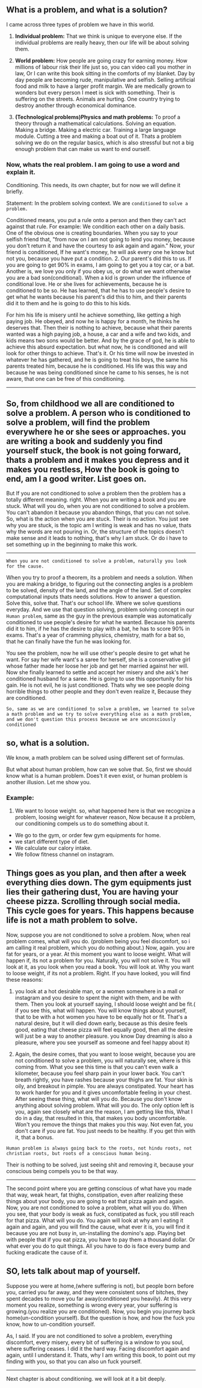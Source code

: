 ## What is a problem, and what is a solution?

I came across three types of problem we have in this world.
  
1. **Individual problem:** That we think is unique to everyone else. If the individual problems are really heavy, then our life will be about solving them.

2. **World problem:** How people are going crazy for earning money. How millions of labour risk their life just so, you can video call you mother in law, Or I can write this book sitting in the comforts of my blanket. Day by day people are becoming rude, manipulative and selfish. Selling artificial food and milk to have a larger profit margin. We are medically grown to wonders but every person I meet is sick with something. Their is suffering on the streets. Animals are hurting. One country trying to destroy another through economical dominance.

3. **(Technological problems)Physics and math problems:** To proof a theory through a mathematical calculations. Solving an equation. Making a bridge. Making a electric car. Training a large language module. Cutting a tree and making a boat out of it. Thats a problem solving we do on the regular basics, which is also stressful but not a big enough problem that can make us want to end ourself.

### Now, whats the real problem. I am going to use a word and explain it.

Conditioning. This needs, its own chapter, but for now we will define it briefly.

Statement: In the problem solving context. We are `conditioned` to `solve a problem.`

Conditioned means, you put a rule onto a person and then they can't act against that rule.
For example: We condition each other on a daily basis. One of the obvious one is creating boundaries. When you say to your selfish friend that, "from now on I am not going to lend you money, because you don't return it and have the courtesy to ask again and again."
Now, your friend is conditioned, If he want's money, he will ask every one he know but not you, because you have put a condition.
2. Our parent's did this to us. If you are going to get 90% in exams, I am going to get you a toy car, or a bat. Another is, we love you only if you obey us, or do what we want otherwise you are a bad son(conditional). When a kid is grown under the influence of conditional love. He or she lives for achievements, because he is conditioned to be so. He has learned, that he has to use people's desire to get what he wants because his parent's did this to him, and their parents did it to them and he is going to do this to his kids.

For him his life is misery until he achieve something, like getting a high paying job. He obeyed, and now he is happy for a month, he thinks he deserves that. Then their is nothing to achieve, because what their parents wanted was a high paying job, a house, a car and a wife and two kids, and kids means two sons would be better. And by the grace of god, he is able to achieve this absurd expectation.
but what now, he is conditioned and will look for other things to achieve. That's it. Or his time will now be invested in whatever he has gathered, and he is going to treat his boys, the same his parents treated him, because he is conditioned. His life was this way and because he was being conditioned since he came to his senses, he is not aware, that one can be free of this conditioning.

---
So, from childhood we all are conditioned to solve a problem. A person who is conditioned to solve a problem, will find the problem everywhere he or she sees or approaches. you are writing a book and suddenly you find yourself stuck, the book is not going forward, thats a problem and it makes you depress and it makes you restless, How the book is going to end, am I a good writer. List goes on.
---

 But If you are not conditioned to solve a problem then the problem has a totally different meaning. right. When you are writing a book and you are stuck. What will you do, when you are not conditioned to solve a problem. You can't abandon it because you abandon things, that you can not solve.
 So, what is the action when you are stuck. Their is no action. You just see why you are stuck, is the topic am I writing is weak and has no value, thats why the words are not pouring in. Or,  the structure of the topics doesn't make sense and it leads to nothing, that's why I am stuck. Or do i have to set something up in the beginning to make this work.

 ---

 `When you are not conditioned to solve a problem, naturally you look for the cause.`

When you try to proof a theorem, its a problem and needs a solution. When you are making a bridge, to figuring out the connecting angles is a problem to be solved, density of the land, and the angle of the land. Set of complex computational inputs thats needs solutions. How to answer a question. Solve this, solve that. That's our school life. Where we solve questions everyday.
And we use that question solving, problem solving concept in our `Human problem`, same as the guy in the previous example was automatically conditioned to use people's desire for what he wanted. Because his parents did it to him, if he has the desire to play with a bat, he has to score 90% in exams. That's a year of cramming physics, chemistry, math for a bat so, that he can finally have the fun he was looking for.

You see the problem, now he will use other's people desire to get what he want. For say her wife want's a saree for herself, she is a conservative girl whose father made her loose her job and get her married against her will. Now she finally learned to settle and accept her misery and she ask's her conditioned husband for a saree. He is going to use this opportunity for his gain. He is not evil, he is just conditioned. Thats why we see people doing horrible things to other people and they don't even realize it, Because they are conditioned.

`So, same as we are conditioned to solve a problem, we learned to solve a math problem and we try to solve everything else as a math problem, and we don't question this process because we are unconsciously conditioned`

## so, what is a solution.

We know, a math problem can be solved using different set of formulas.

But what about human problem, how can we solve that. So, first we should know what is a human problem. Does't it even exist, or human problem is another illusion. Let me show you.
### Example:
1. We want to loose weight. so, what happened here is that we recognize a problem, loosing weight for whatever reason, Now because it a problem, our conditioning compels us to do something about it.
* We go to the gym, or order few gym equipments for home.
* we start different type of diet.
* We calculate our calory intake.
* We follow fitness channel on instagram.

Things goes as you plan, and then after a week everything dies down. The gym equipments just lies their gathering dust, You are having your cheese pizza. Scrolling through social media. This cycle goes for years. This happens because life is not a math problem to solve.
----
Now, suppose you are not conditioned to solve a problem. Now, when real problem comes, what will you do. (problem being you feel discomfort, so i am calling it real problem, which you do nothing about.)
Now, again. you are fat for years, or a year. At this moment you want to loose weight. What will happen if, its not a problem for you. Naturally, you will not solve it. You will look at it, as you look when you read a book. You will look at. Why you want to loose weight, if its not a problem. Right.
If you have looked, you will find these reasons:
1. you look at a hot desirable man, or a women somewhere in a mall or instagram and you desire to spent the night with them, and be with them. Then you look at yourself saying, I should loose weight and be fit.( if you see this, what will happen. You will know things about yourself, that to be with a hot women you have to be equally hot or fit. That's a natural desire, but it will died down early, because as this desire feels good, eating that cheese pizza will feel equally good, then all the desire will just be a way to another pleasure. you know Day dreaming is also a pleasure, where you see yourself as someone and feel happy about it)

2. Again, the desire comes, that you want to loose weight, because you are not conditioned to solve a problem, you will naturally see, where is this coming from.
What you see this time is that you can't even walk a kilometer, because you feel sharp pain in your lower back. You can't breath rightly, you have rashes because your thighs are fat. Your skin is oily, and breakout in pimple. You are always constipated. Your heart has to work harder for you and it gives uncomfortable feeling in your chest. After seeing these thing, what will you do. Because you don't know anything about solving problem. What will you do. The only option left is you, again see closely what are the reason, I am getting like this, What I do in a day, that resulted in this, that makes you body uncomfortable. Won't you remove the things that makes you this way. Not even fat, you don't care if you are fat. You just needs to be healthy. If you get thin with it, that a bonus.

`Human problem is always going back to the roots, not hindu roots, not christian roots, but roots of a conscious human being.`

Their is nothing to be solved, just seeing shit and removing it, because your conscious being compels you to be that way.

---
The second point where you are getting conscious of what have you made that way, weak heart, fat thighs, constipation, even after realizing these things about your body, you are going to eat that pizza again and again. Now, you are not conditioned to solve a problem, what will you do. When you see, that your body is weak as fuck, constipated as fuck, you still reach for that pizza. What will you do. You again will look at why am I eating it again and again, and you will find the cause, what ever it is, you will find it because you are not busy in, un-installing the domino's app. Playing bet with people that if you eat pizza, you have to pay them a thousand dollar. Or what ever you do to quit things. All you have to do is face every bump and fucking eradicate the cause of it.

## SO, lets talk about map of yourself.
Suppose you were at home,(where suffering is not), but people born before you, carried you far away, and they were consistent sons of bitches, they spent decades to move you far away(conditioned you heavily). At this very moment you realize, something is wrong every year, your suffering is growing.(you realize you are conditioned).
Now, you begin you journey back home(un-condition yourself). But the question is how, and how the fuck you know, how to un-condition yourself.

As, I said. If you are not conditioned to solve a problem, everything discomfort, every misery, every bit of suffering is a window to you soul, where suffering ceases. I did it the hard way. Facing discomfort again and again, until I understand it. 
Thats, why I am writing this book, to point out my finding with you, so that you can also un fuck yourself.

---

Next chapter is about conditioning. we will look at it a bit deeply.